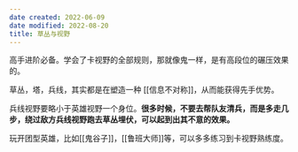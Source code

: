 ```yaml
---
date created: 2022-06-09
date modified: 2022-08-20
title: 草丛与视野
---
```


高手进阶必备。学会了卡视野的全部规则，那就像鬼一样，是有高段位的碾压效果的。

草丛，塔，兵线，其实都是在塑造一种 [[信息不对称]]，从而能获得先手优势。

兵线视野要略小于英雄视野一个身位。**很多时候，不要去帮队友清兵，而是多走几步，绕过敌方兵线视野跑去草丛埋伏，可以起到出其不意的效果。**

玩开团型英雄，比如[[鬼谷子]]，[[鲁班大师]]等，可以多多练习到卡视野熟练度。
